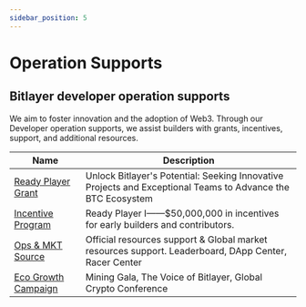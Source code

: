 ```yaml
---
sidebar_position: 5
---
```


# Operation Supports

## Bitlayer developer operation supports
We aim to foster innovation and the adoption of Web3. Through our Developer operation supports, we assist builders with grants, incentives, support, and additional resources.

| Name | Description | 
|----------|----------|
| [Ready Player Grant ](https://www.bitlayer.org/airdrop/ready-player-one/steps/register)    | Unlock Bitlayer's Potential: Seeking Innovative Projects and Exceptional Teams to Advance the BTC Ecosystem   |
|[Incentive Program](https://www.bitlayer.org/airdrop/ready-player-one)    | Ready Player I——$50,000,000 in incentives for early builders and contributors.    | 
| [Ops & MKT Source](https://t.me/bitlayerbuilders)    |   Official resources support & Global market resources support. Leaderboard, DApp Center, Racer Center   | 
| [Eco Growth Campaign](https://x.com/BitlayerLabs/status/1815271528268796362)    | Mining Gala, The Voice of Bitlayer, Global Crypto Conference  | 
